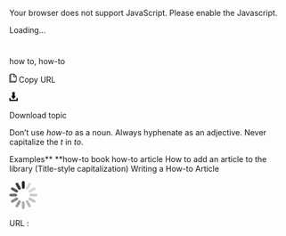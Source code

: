 ﻿Your browser does not support JavaScript. Please enable the Javascript.

Loading...

# 

how to, how-to

![Copy URL](media/how-how-to/Copy.png)
Copy URL

![Download](media/how-how-to/Download.png)

Download topic

Don’t use *how-to* as a noun. Always hyphenate as an adjective. Never capitalize the *t* in *to*.

Examples**
**how-to book 
how-to article 
How to add an article to the library
(Title-style capitalization) Writing a How-to Article

![In progress](media/how-how-to/activity-large.gif)

URL :
